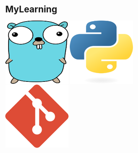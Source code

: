 # MyLearning

[<img src="./images/Gopher.png" width="200" height="200">](https://github.com/Amalio769/MyLearning/blob/master/go/README.md) [<img src="./images/python-logo-only.png" width="200" height="200">](https://github.com/Amalio769/MyLearning/blob/master/python/README.md) [<img src="./images/git.png" width="200" height="200">](https://github.com/Amalio769/MyLearning/blob/master/git/README.md)